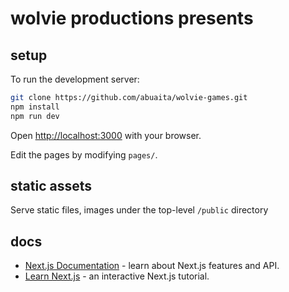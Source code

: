 # wolvie productions presents

## setup 

To run the development server:

```bash
git clone https://github.com/abuaita/wolvie-games.git
npm install
npm run dev
```

Open [http://localhost:3000](http://localhost:3000) with your browser.

Edit the pages by modifying `pages/`.


## static assets

Serve static files, images under the top-level `/public` directory

## docs

- [Next.js Documentation](https://nextjs.org/docs) - learn about Next.js features and API.
- [Learn Next.js](https://nextjs.org/learn) - an interactive Next.js tutorial.

